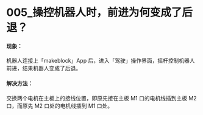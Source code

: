 # 005\_操控机器人时，前进为何变成了后退？

#### 现象：

机器人连接上「makeblock」App 后，进入「驾驶」操作界面，摇杆控制机器人前进，结果机器人变成了后退。

#### 解决方法：

交换两个电机在主板上的接线位置，即原先接在主板 M1 口的电机线插到主板 M2 口，而原先 M2 口处的电机线插到 M1 口处。

